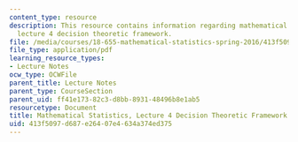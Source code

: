 ```yaml
---
content_type: resource
description: This resource contains information regarding mathematical statistics,
  lecture 4 decision theoretic framework.
file: /media/courses/18-655-mathematical-statistics-spring-2016/413f5097d687e26407e4634a374ed375_MIT18_655S16_LecNote4.pdf
file_type: application/pdf
learning_resource_types:
- Lecture Notes
ocw_type: OCWFile
parent_title: Lecture Notes
parent_type: CourseSection
parent_uid: ff41e173-82c3-d8bb-8931-48496b8e1ab5
resourcetype: Document
title: Mathematical Statistics, Lecture 4 Decision Theoretic Framework
uid: 413f5097-d687-e264-07e4-634a374ed375
---
```

